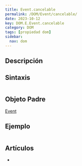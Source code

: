 ```yaml
---
title: Event.cancelable
permalink: /DOM/Event/cancelable/
date: 2023-10-12
key: DOM.E.Event.cancelable
category: DOM
tags: [propiedad dom]
sidebar:
  nav: dom
---
```


## Descripción


## Sintaxis


```javascript

```


## Objeto Padre


[Event](https://www.w3api.com/DOM/Event/)


## Ejemplo


```javascript

```


## Artículos

- 
